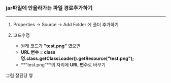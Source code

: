 ### jar파일에 안올라가는 파일 경로추가하기

---


1. Properties -> Source -> Add Folder 에 폴더 추가하기

2. 코드수정 
	* 원래 코드가 **"test.png"** 였으면
	* **URL 변수 = class명.class.getClassLoader().getResource("test.png");**
	* **"test.png"**의 자리에 **URL 변수**로 바꾸기

그럼 잘된댱 헿
